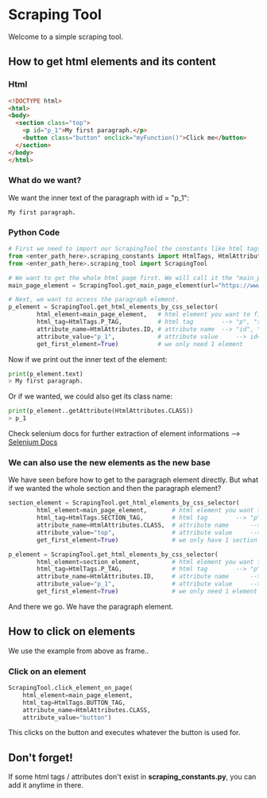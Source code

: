 # Scraping Tool

Welcome to a simple scraping tool.

## How to get html elements and its content
### Html
```html
<!DOCTYPE html>
<html>
<body>
  <section class="top">
    <p id="p_1">My first paragraph.</p>
    <button class="button" onclick="myFunction()">Click me</button>
  </section>
</body>
</html>
```
### What do we want?
We want the inner text of the paragraph with id = "p_1":

    My first paragraph.

### Python Code
```python
# First we need to import our ScrapingTool the constants like html tags ("p", "span", etc.)
from <enter_path_here>.scraping_constants import HtmlTags, HtmlAttributes, XPathStringFunctions
from <enter_path_here>.scraping_tool import ScrapingTool

# We want to get the whole html page first. We will call it the "main_page_element":
main_page_element = ScrapingTool.get_main_page_element(url="https://www.example.com")

# Next, we want to access the paragraph element.
p_element = ScrapingTool.get_html_elements_by_css_selector(
		html_element=main_page_element,   # html element you want to find the element on
		html_tag=HtmlTags.P_TAG,          # html tag 		--> "p", "span", etc.
		attribute_name=HtmlAttributes.ID, # attribute name 	--> "id", "class", etc.
		attribute_value="p_1",            # attribute value 	--> id="p_1"
		get_first_element=True)           # we only need 1 element
```
Now if we print out the inner text of the element:
```python
print(p_element.text)
> My first paragraph.
```
Or if we wanted, we could also get its class name:
```python
print(p_element..getAttribute(HtmlAttributes.CLASS))
> p_1
```
Check selenium docs for further extraction of element informations --> [Selenium Docs](https://www.selenium.dev/documentation/webdriver/elements/information/)

### We can also use the new elements as the new base
We have seen before how to get to the paragraph element directly. But what if we wanted the whole section and then the paragraph element?
```python
section_element = ScrapingTool.get_html_elements_by_css_selector(
		html_element=main_page_element,       # html element you want to find the element on
		html_tag=HtmlTags.SECTION_TAG,        # html tag		--> "p", "span", etc.
		attribute_name=HtmlAttributes.CLASS,  # attribute name		--> "id", "class", etc.
		attribute_value="top",                # attribute value		--> id="p_1"
		get_first_element=True)               # we only have 1 section

p_element = ScrapingTool.get_html_elements_by_css_selector(
		html_element=section_element,         # html element you want to find the element on
		html_tag=HtmlTags.P_TAG,              # html tag		--> "p", "span", etc.
		attribute_name=HtmlAttributes.ID,     # attribute name		--> "id", "class", etc.
		attribute_value="p_1",                # attribute value		--> class="top"
		get_first_element=True)               # we only need 1 element
```
And there we go. We have the paragraph element.
## How to click on elements
We use the example from above as frame..
### Click on an element
```python
ScrapingTool.click_element_on_page(
    html_element=main_page_element,
    html_tag=HtmlTags.BUTTON_TAG,
    attribute_name=HtmlAttributes.CLASS,
    attribute_value="button")
```
This clicks on the button and executes whatever the button is used for.

## Don't forget!
If some html tags / attributes don't exist in **scraping_constants.py**, you can add it anytime in there.
